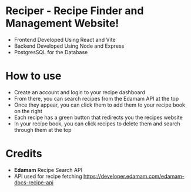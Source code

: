 # Reciper - Recipe Finder and Management Website!

- Frontend Developed Using React and Vite
- Backend Developed Using Node and Express
- PostgresSQL for the Database

# How to use

- Create an account and login to your recipe dashboard
- From there, you can search recipes from the Edamam API at the top
- Once they appear, you can click them to add them to your recipe book on the right
- Each recipe has a green button that redirects you the recipes website
- In your recipe book, you can click recipes to delete them and search through them at the top

# Credits

- **Edamam** Recipe Search API
- API used for recipe fetching https://developer.edamam.com/edamam-docs-recipe-api

